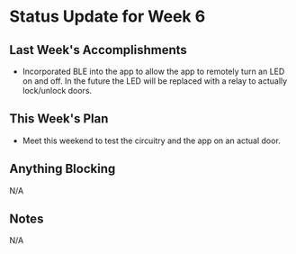 # Status Update for Week 6

## Last Week's Accomplishments
* Incorporated BLE into the app to allow the app to remotely turn an LED on and off.
In the future the LED will be replaced with a relay to actually lock/unlock doors.
    
## This Week's Plan
* Meet this weekend to test the circuitry and the app on an actual door.

## Anything Blocking
N/A

## Notes
N/A

